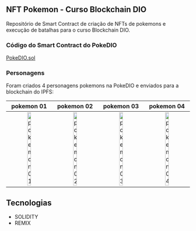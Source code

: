 ## NFT Pokemon - Curso Blockchain DIO

Repositório de Smart Contract de criação de NFTs de pokemons e execução de batalhas para o curso Blockchain DIO.

### Código do Smart Contract do PokeDIO
[PokeDIO.sol](contracts/PokeDIO.sol)

### Personagens

Foram criados 4 personagens pokemons na PokeDIO e enviados para a blockchain do IPFS:

| pokemon 01   | pokemon 02 | pokemon 03   | pokemon 04  |
|:--------:|:--------:|:--------:|:--------:|
| <img src="https://ipfs.io/ipfs/QmfATxxnKCrMTLZgBKvjQqgXejsHLpqkeRWVKRTBMvceeF?filename=pokemon_01.png" alt="pokemon 01" style="width:30%;"> | <img src="https://ipfs.io/ipfs/QmQivXKW7P4na5y7Me4sXLwvfnCP13UL4tcRR2NpraBXsU?filename=pokemon_02.png" alt="pokemon 02" style="width:30%;"> | <img src="https://ipfs.io/ipfs/QmYKbqkomCqkjeRM6ohNVzaVEBhWm1oUT7eN8WAarVRFKC?filename=pokemon_03.png" alt="pokemon 03" style="width:30%;"> | <img src="https://ipfs.io/ipfs/QmWxdjcXxDyUbAoN13AMr5PpKpP2ofcxhvsRYUeEUntrDa?filename=pokemon_04.png" alt="pokemon 04" style="width:30%;"> |

## Tecnologias
* SOLIDITY
* REMIX